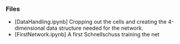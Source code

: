 ### Files

* [DataHandling.ipynb] Cropping out the cells and creating the 4-dimensional data structure needed for the network.
* [FirstNetwork.ipynb] A first Schnellschuss training the net
